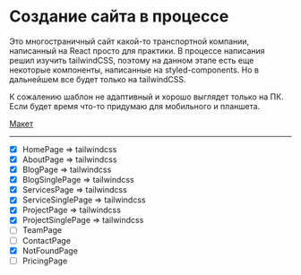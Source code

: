 # Создание сайта в процессе

Это многостраничный сайт какой-то транспортной компании, написанный на React
просто для практики. В процессе написания решил изучить tailwindCSS, поэтому на
данном этапе есть еще некоторые компоненты, написанные на styled-components. Но
в дальнейшем все будет только на tailwindCSS.

К сожалению шаблон не адаптивный и хорошо выглядет только на ПК. Если будет
время что-то придумаю для мобильного и планшета.

[Макет](<https://www.figma.com/file/QLmknH7VJCpJ01POwkoNlM/Transport-and-Logistics-Webflow-Website-Template-(Community)-(Copy)?type=design&node-id=1-327&mode=design&t=ugv6bgMFdvoNa0qv-0>)

---

- [x] HomePage => tailwindcss
- [x] AboutPage => tailwindcss
- [x] BlogPage => tailwindcss
- [x] BlogSinglePage => tailwindcss
- [x] ServicesPage => tailwindcss
- [x] ServiceSinglePage => tailwindcss
- [x] ProjectPage => tailwindcss
- [x] ProjectSinglePage => tailwindcss
- [ ] TeamPage
- [ ] ContactPage
- [x] NotFoundPage
- [ ] PricingPage
